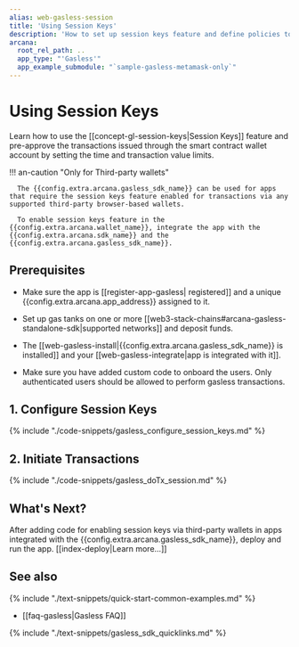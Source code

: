 ```yaml
---
alias: web-gasless-session
title: 'Using Session Keys'
description: 'How to set up session keys feature and define policies to pre-approve transactions during the specified session.'
arcana:
  root_rel_path: ..
  app_type: "'Gasless'"
  app_example_submodule: "`sample-gasless-metamask-only`"
---
```


# Using Session Keys

Learn how to use the [[concept-gl-session-keys|Session Keys]] feature and pre-approve the transactions issued through the smart contract wallet account by setting the time and transaction value limits.

!!! an-caution "Only for Third-party wallets"

      The {{config.extra.arcana.gasless_sdk_name}} can be used for apps that require the session keys feature enabled for transactions via any supported third-party browser-based wallets. 
      
      To enable session keys feature in the {{config.extra.arcana.wallet_name}}, integrate the app with the {{config.extra.arcana.sdk_name}} and the {{config.extra.arcana.gasless_sdk_name}}.

## Prerequisites

* Make sure the app is [[register-app-gasless| registered]] and a unique {{config.extra.arcana.app_address}} assigned to it.

* Set up gas tanks on one or more [[web3-stack-chains#arcana-gasless-standalone-sdk|supported networks]] and deposit funds. 

* The [[web-gasless-install|{{config.extra.arcana.gasless_sdk_name}} is installed]] and your [[web-gasless-integrate|app is integrated with it]].

* Make sure you have added custom code to onboard the users. Only authenticated users should be allowed to perform gasless transactions.

## 1. Configure Session Keys

{% include "./code-snippets/gasless_configure_session_keys.md" %}

## 2. Initiate Transactions

{% include "./code-snippets/gasless_doTx_session.md" %}

## What's Next?

After adding code for enabling session keys via third-party wallets in apps integrated with the {{config.extra.arcana.gasless_sdk_name}}, deploy and run the app. [[index-deploy|Learn more...]] 

## See also

{% include "./text-snippets/quick-start-common-examples.md" %}

* [[faq-gasless|Gasless FAQ]]

{% include "./text-snippets/gasless_sdk_quicklinks.md" %}